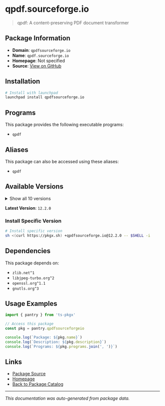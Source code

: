 # qpdf.sourceforge.io

> qpdf: A content-preserving PDF document transformer

## Package Information

- **Domain**: `qpdfsourceforge.io`
- **Name**: `qpdf.sourceforge.io`
- **Homepage**: Not specified
- **Source**: [View on GitHub](https://github.com/pkgxdev/pantry/tree/main/projects/qpdf.sourceforge.io/package.yml)

## Installation

```bash
# Install with launchpad
launchpad install qpdfsourceforge.io
```

## Programs

This package provides the following executable programs:

- `qpdf`

## Aliases

This package can also be accessed using these aliases:

- `qpdf`

## Available Versions

<details>
<summary>Show all 10 versions</summary>

- `12.2.0`, `12.1.0`, `12.0.0`, `11.10.1`, `11.10.0`
- `11.9.1`, `11.9.0`, `11.8.0`, `11.7.0`, `11.6.4`

</details>

**Latest Version**: `12.2.0`

### Install Specific Version

```bash
# Install specific version
sh <(curl https://pkgx.sh) +qpdfsourceforge.io@12.2.0 -- $SHELL -i
```

## Dependencies

This package depends on:

- `zlib.net^1`
- `libjpeg-turbo.org^2`
- `openssl.org^1.1`
- `gnutls.org^3`

## Usage Examples

```typescript
import { pantry } from 'ts-pkgx'

// Access this package
const pkg = pantry.qpdfsourceforgeio

console.log(`Package: ${pkg.name}`)
console.log(`Description: ${pkg.description}`)
console.log(`Programs: ${pkg.programs.join(', ')}`)
```

## Links

- [Package Source](https://github.com/pkgxdev/pantry/tree/main/projects/qpdf.sourceforge.io/package.yml)
- [Homepage](#)
- [Back to Package Catalog](../package-catalog.md)

---

*This documentation was auto-generated from package data.*
